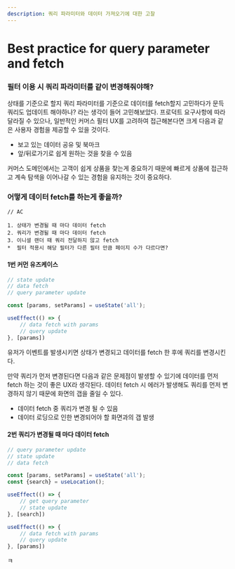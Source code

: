 ```yaml
---
description: 쿼리 파라미터와 데이터 가져오기에 대한 고찰
---
```


# Best practice for query parameter  and fetch

### 필터 이용 시 쿼리 파라미터를 같이 변경해줘야해?

상태를 기준으로 할지 쿼리 파라미터를 기준으로 데이터를 fetch할지 고민하다가 문득 쿼리도 업데이트 해야하나? 라는 생각이 들어 고민해보았다. 프로덕트 요구사항에 따라 달라질 수 있으나, 일반적인 커머스 필터 UX를 고려하여 접근해본다면 크게 다음과 같은 사용자 경험을 제공할 수 있을 것이다.

* 보고 있는 데이터 공유 및 북마크
* 앞/뒤로가기로 쉽게 원하는 것을 찾을 수 있음

커머스 도메인에서는 고객이 쉽게 상품을 찾는게 중요하기 때문에 빠르게 상품에 접근하고 계속 탐색을 이어나갈 수 있는 경험을 유지하는 것이 중요하다.

### 어떻게 데이터 fetch를 하는게 좋을까?

```
// AC

1. 상태가 변경될 때 마다 데이터 fetch
2. 쿼리가 변경될 때 마다 데이터 fetch
3. 이니셜 랜더 때 쿼리 전달하지 않고 fetch
*  필터 적용시 해당 필터가 다른 필터 만큼 페이지 수가 다르다면?
```

#### 1번 커먼 유즈케이스&#x20;

```jsx
// state update
// data fetch
// query parameter update

const [params, setParams] = useState('all');

useEffect(() => {
    // data fetch with params
    // query update
}, [params])
```

유저가 이벤트를 발생시키면 상태가 변경되고 데이터를 fetch 한 후에 쿼리를 변경시킨다.

만약 쿼리가 먼저 변경된다면 다음과 같은 문제점이 발생할 수 있기에 데이터를 먼저 fetch 하는 것이 좋은 UX라 생각된다.  데이터 fetch 시 에러가 발생해도 쿼리를 먼저 변경하지 않기 때문에 화면의 갭을 줄일 수 있다.

* 데이터 fetch 중 쿼리가 변경 될 수 있음
* 데이터 로딩으로 인한 변경되어야 할 화면과의 갭 발생

#### 2번 쿼리가 변경될 때 마다 데이터 fetch

```jsx
// query parameter update
// state update
// data fetch

const [params, setParams] = useState('all');
const {search} = useLocation();

useEffect(() => {
    // get query parameter
    // state update
}, [search])

useEffect(() => {
    // data fetch with params
    // query update
}, [params])
```

ㅋ
